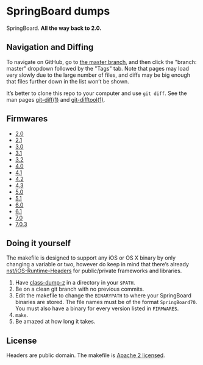 # SpringBoard dumps
SpringBoard. **All the way back to 2.0.**

## Navigation and Diffing
To navigate on GitHub, go to [the master branch](https://github.com/hbang/SpringBoard-Dumps/tree/master), and then click the "branch: master" dropdown followed by the "Tags" tab. Note that pages may load very slowly due to the large number of files, and diffs may be big enough that files further down in the list won’t be shown.

It’s better to clone this repo to your computer and use `git diff`. See the man pages [git-diff(1)](http://git-scm.com/docs/git-diff) and [git-difftool(1)](http://git-scm.com/docs/git-difftool).

## Firmwares
* [2.0](https://github.com/hbang/SpringBoard-Dumps/tree/2.0)
* [2.1](https://github.com/hbang/SpringBoard-Dumps/tree/2.1)
* [3.0](https://github.com/hbang/SpringBoard-Dumps/tree/3.0)
* [3.1](https://github.com/hbang/SpringBoard-Dumps/tree/3.1)
* [3.2](https://github.com/hbang/SpringBoard-Dumps/tree/3.2)
* [4.0](https://github.com/hbang/SpringBoard-Dumps/tree/4.0)
* [4.1](https://github.com/hbang/SpringBoard-Dumps/tree/4.1)
* [4.2](https://github.com/hbang/SpringBoard-Dumps/tree/4.2)
* [4.3](https://github.com/hbang/SpringBoard-Dumps/tree/4.3)
* [5.0](https://github.com/hbang/SpringBoard-Dumps/tree/5.0)
* [5.1](https://github.com/hbang/SpringBoard-Dumps/tree/5.1)
* [6.0](https://github.com/hbang/SpringBoard-Dumps/tree/6.0)
* [6.1](https://github.com/hbang/SpringBoard-Dumps/tree/6.1)
* [7.0](https://github.com/hbang/SpringBoard-Dumps/tree/7.0)
* [7.0.3](https://github.com/hbang/SpringBoard-Dumps/tree/7.0.3)

## Doing it yourself
The makefile is designed to support any iOS or OS X binary by only changing a variable or two, however do keep in mind that there’s already [nst/iOS-Runtime-Headers](https://github.com/nst/iOS-Runtime-Headers) for public/private frameworks and libraries.

1. Have [class-dump-z](https://code.google.com/p/networkpx/wiki/class_dump_z) in a directory in your `$PATH`.
2. Be on a clean git branch with no previous commits.
3. Edit the makefile to change the `BINARYPATH` to where your SpringBoard binaries are stored. The file names must be of the format `SpringBoard70`. You must also have a binary for every version listed in `FIRMWARES`.
4. `make`.
5. Be amazed at how long it takes.

## License
Headers are public domain. The makefile is [Apache 2 licensed](https://www.apache.org/licenses/LICENSE-2.0.html).
